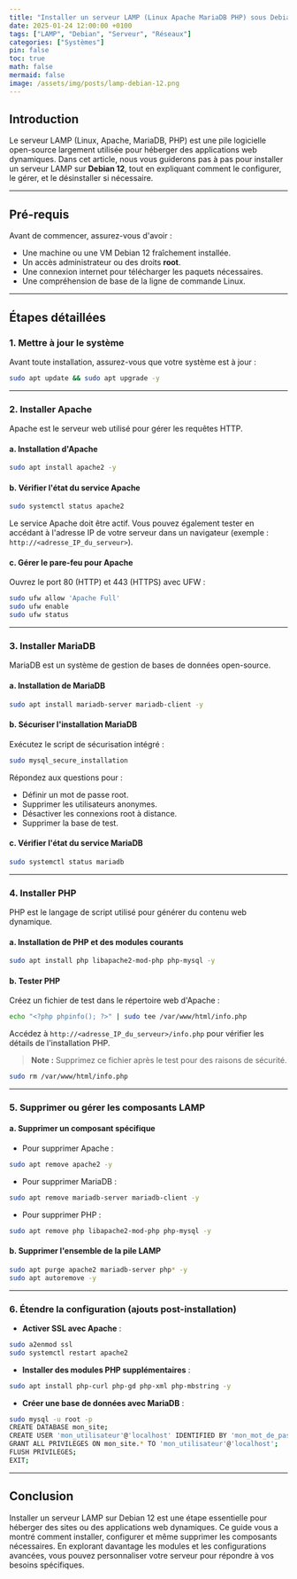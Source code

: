 ```yaml
---
title: "Installer un serveur LAMP (Linux Apache MariaDB PHP) sous Debian 12"
date: 2025-01-24 12:00:00 +0100
tags: ["LAMP", "Debian", "Serveur", "Réseaux"]
categories: ["Systèmes"]
pin: false
toc: true
math: false
mermaid: false
image: /assets/img/posts/lamp-debian-12.png
---
```


## Introduction

Le serveur LAMP (Linux, Apache, MariaDB, PHP) est une pile logicielle open-source largement utilisée pour héberger des applications web dynamiques. Dans cet article, nous vous guiderons pas à pas pour installer un serveur LAMP sur **Debian 12**, tout en expliquant comment le configurer, le gérer, et le désinstaller si nécessaire.

---

## Pré-requis

Avant de commencer, assurez-vous d'avoir :

- Une machine ou une VM Debian 12 fraîchement installée.
- Un accès administrateur ou des droits **root**.
- Une connexion internet pour télécharger les paquets nécessaires.
- Une compréhension de base de la ligne de commande Linux.

---

## Étapes détaillées

### 1. Mettre à jour le système

Avant toute installation, assurez-vous que votre système est à jour :

```bash
sudo apt update && sudo apt upgrade -y
```

---

### 2. Installer Apache

Apache est le serveur web utilisé pour gérer les requêtes HTTP.

#### a. Installation d'Apache

```bash
sudo apt install apache2 -y
```

#### b. Vérifier l'état du service Apache

```bash
sudo systemctl status apache2
```

Le service Apache doit être actif. Vous pouvez également tester en accédant à l'adresse IP de votre serveur dans un navigateur (exemple : `http://<adresse_IP_du_serveur>`).

#### c. Gérer le pare-feu pour Apache

Ouvrez le port 80 (HTTP) et 443 (HTTPS) avec UFW :

```bash
sudo ufw allow 'Apache Full'
sudo ufw enable
sudo ufw status
```

---

### 3. Installer MariaDB

MariaDB est un système de gestion de bases de données open-source.

#### a. Installation de MariaDB

```bash
sudo apt install mariadb-server mariadb-client -y
```

#### b. Sécuriser l'installation MariaDB

Exécutez le script de sécurisation intégré :

```bash
sudo mysql_secure_installation
```

Répondez aux questions pour :
- Définir un mot de passe root.
- Supprimer les utilisateurs anonymes.
- Désactiver les connexions root à distance.
- Supprimer la base de test.

#### c. Vérifier l'état du service MariaDB

```bash
sudo systemctl status mariadb
```

---

### 4. Installer PHP

PHP est le langage de script utilisé pour générer du contenu web dynamique.

#### a. Installation de PHP et des modules courants

```bash
sudo apt install php libapache2-mod-php php-mysql -y
```

#### b. Tester PHP

Créez un fichier de test dans le répertoire web d'Apache :

```bash
echo "<?php phpinfo(); ?>" | sudo tee /var/www/html/info.php
```

Accédez à `http://<adresse_IP_du_serveur>/info.php` pour vérifier les détails de l'installation PHP.

> **Note :** Supprimez ce fichier après le test pour des raisons de sécurité.

```bash
sudo rm /var/www/html/info.php
```

---

### 5. Supprimer ou gérer les composants LAMP

#### a. Supprimer un composant spécifique

- Pour supprimer Apache :

```bash
sudo apt remove apache2 -y
```

- Pour supprimer MariaDB :

```bash
sudo apt remove mariadb-server mariadb-client -y
```

- Pour supprimer PHP :

```bash
sudo apt remove php libapache2-mod-php php-mysql -y
```

#### b. Supprimer l'ensemble de la pile LAMP

```bash
sudo apt purge apache2 mariadb-server php* -y
sudo apt autoremove -y
```

---

### 6. Étendre la configuration (ajouts post-installation)

- **Activer SSL avec Apache** :

```bash
sudo a2enmod ssl
sudo systemctl restart apache2
```

- **Installer des modules PHP supplémentaires** :

```bash
sudo apt install php-curl php-gd php-xml php-mbstring -y
```

- **Créer une base de données avec MariaDB** :

```bash
sudo mysql -u root -p
CREATE DATABASE mon_site;
CREATE USER 'mon_utilisateur'@'localhost' IDENTIFIED BY 'mon_mot_de_passe';
GRANT ALL PRIVILEGES ON mon_site.* TO 'mon_utilisateur'@'localhost';
FLUSH PRIVILEGES;
EXIT;
```

---

## Conclusion

Installer un serveur LAMP sur Debian 12 est une étape essentielle pour héberger des sites ou des applications web dynamiques. Ce guide vous a montré comment installer, configurer et même supprimer les composants nécessaires. En explorant davantage les modules et les configurations avancées, vous pouvez personnaliser votre serveur pour répondre à vos besoins spécifiques.

